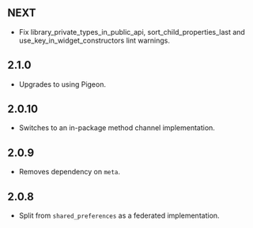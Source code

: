 ## NEXT

* Fix library_private_types_in_public_api, sort_child_properties_last and use_key_in_widget_constructors lint warnings.

## 2.1.0

* Upgrades to using Pigeon.

## 2.0.10

* Switches to an in-package method channel implementation.

## 2.0.9

* Removes dependency on `meta`.

## 2.0.8

* Split from `shared_preferences` as a federated implementation.
